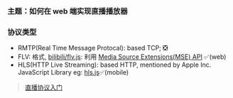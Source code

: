 ### 主题：如何在 web 端实现直播播放器

### 协议类型

* RMTP(Real Time Message Protocal): based TCP; ❎
* FLV: 格式, [bilibili/flv.js](https://github.com/bilibili/flv.js): 利用 [Media Source Extensions(MSE) API](https://developer.mozilla.org/en-US/docs/Web/API/Media_Source_Extensions_API) ✅(web)
* HLS(HTTP Live Streaming): based HTTP, mentioned by Apple Inc. JavaScript Library eg: [hls.js](https://github.com/video-dev/hls.js)✅(mobile)

> [直播协议入门](https://www.jianshu.com/p/32417d8ee5b6)
